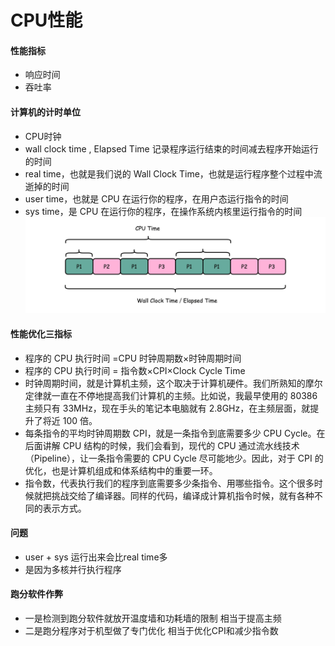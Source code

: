 # CPU性能
#### 性能指标
* 响应时间
* 吞吐率

#### 计算机的计时单位
* CPU时钟
* wall clock time , Elapsed Time 记录程序运行结束的时间减去程序开始运行的时间
* real time，也就是我们说的 Wall Clock Time，也就是运行程序整个过程中流逝掉的时间
* user time，也就是 CPU 在运行你的程序，在用户态运行指令的时间
* sys time，是 CPU 在运行你的程序，在操作系统内核里运行指令的时间![c2892bc899e5a9ad5c04c10f57705127](media/15566729397801/c2892bc899e5a9ad5c04c10f57705127.jpg)

#### 性能优化三指标
* 程序的 CPU 执行时间 =CPU 时钟周期数×时钟周期时间
* 程序的 CPU 执行时间 = 指令数×CPI×Clock Cycle Time
* 时钟周期时间，就是计算机主频，这个取决于计算机硬件。我们所熟知的摩尔定律就一直在不停地提高我们计算机的主频。比如说，我最早使用的 80386 主频只有 33MHz，现在手头的笔记本电脑就有 2.8GHz，在主频层面，就提升了将近 100 倍。
* 每条指令的平均时钟周期数 CPI，就是一条指令到底需要多少 CPU Cycle。在后面讲解 CPU 结构的时候，我们会看到，现代的 CPU 通过流水线技术（Pipeline），让一条指令需要的 CPU Cycle 尽可能地少。因此，对于 CPI 的优化，也是计算机组成和体系结构中的重要一环。
* 指令数，代表执行我们的程序到底需要多少条指令、用哪些指令。这个很多时候就把挑战交给了编译器。同样的代码，编译成计算机指令时候，就有各种不同的表示方式。

#### 问题
* user + sys 运行出来会比real time多
* 是因为多核并行执行程序

#### 跑分软件作弊
* 一是检测到跑分软件就放开温度墙和功耗墙的限制 相当于提高主频
* 二是跑分程序对于机型做了专门优化 相当于优化CPI和减少指令数